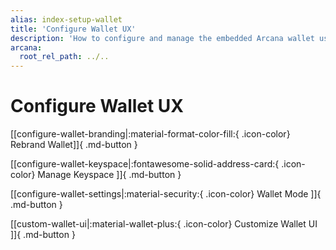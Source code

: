 ```yaml
---
alias: index-setup-wallet
title: 'Configure Wallet UX'
description: 'How to configure and manage the embedded Arcana wallet user experience (branding, default chains out of the box, keyspace - whether user wallet address remains same across all apps that integrate with Arcana SDKs or is unique per app), and more.'
arcana:
  root_rel_path: ../..
---
```


# Configure Wallet UX

[[configure-wallet-branding|:material-format-color-fill:{ .icon-color} Rebrand Wallet]]{ .md-button }

[[configure-wallet-keyspace|:fontawesome-solid-address-card:{ .icon-color} Manage Keyspace ]]{ .md-button }

[[configure-wallet-settings|:material-security:{ .icon-color} Wallet Mode ]]{ .md-button }

[[custom-wallet-ui|:material-wallet-plus:{ .icon-color} Customize Wallet UI ]]{ .md-button }